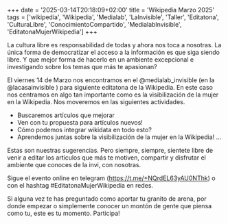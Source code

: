 +++
date = '2025-03-14T20:18:09+02:00'
title = 'Wikipedia Marzo 2025'
tags = ['wikipedia', 'Wikipedia', 'Medialab', 'LaInvisible', 'Taller', 'Editatona', 'CulturaLibre', 'ConocimientoCompartido', 'MedialabInvisible', 'EditatonaMujerWikipedia']
+++

La cultura libre es responsabilidad de todas y ahora nos toca a nosotras. La única forma de democratizar el acceso a la información es que siga siendo libre. Y que mejor forma de hacerlo en un ambiente excepcional e investigando sobre los temas que más te apasionan?

El viernes 14 de Marzo nos encontramos en el @medialab_invisible  (en la @lacasainvisible ) para siguiente editatona de la Wikipedia. En este caso nos centramos en algo tan importante como es la visibilización de la mujer en la Wikipedia. Nos moveremos en las siguientes actividades.

- Buscaremos artículos que mejorar
- Ven con tu propuesta para artículos nuevos!
- Cómo podemos integrar wikidata en todo esto?
- Aprendemos juntas sobre la visibilización de la mujer en la Wikipedia!
...

Estas son nuestras sugerencias. Pero siempre, siempre, sientete libre de venir a editar los artículos que más te motiven, compartir y disfrutar el ambiente que conoces de la invi, con nosotras.

Sigue el evento online en telegram (https://t.me/+NQrdEL63yAU0NThk) o con el hashtag #EditatonaMujerWikipedia en redes.

Si alguna vez te has preguntado como aportar tu granito de arena, por donde empezar o simplemente conocer un montón de gente que piensa como tu, este es tu momento. Participa!
